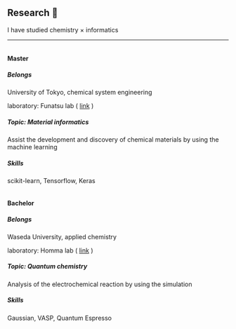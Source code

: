 ## Research 🔎

I have studied chemistry × informatics

<hr />

<div class="grid grid-hc">
  <div class="column column-hc">
    <h4>Master</h4>
    <div class="card">
      <div class="card-content">
        <h5>Belongs</h5>
        <p>University of Tokyo, chemical system engineering</p>
        <p>laboratory: Funatsu lab (
          <a href="http://funatsu.t.u-tokyo.ac.jp/en/home/" target="_blank">link</a>
          )
        </p>
      </div>
      <div class="card-content">
        <h5>Topic: Material informatics</h5>
        <p> Assist the development and discovery of chemical materials by using the machine learning</p>
      </div>
      <div class="card-content">
        <h5>Skills</h5>
        <p>scikit-learn, Tensorflow, Keras</p>
      </div>
    </div>
  </div>
  <div class="column column-hc">
    <h4>Bachelor</h4>
    <div class="card">
      <div class="card-content">
        <h5>Belongs</h5>
        <p>Waseda University, applied chemistry </p>
        <p>laboratory: Homma lab (
          <a href="http://www.sc.appchem.waseda.ac.jp/en/" target="_blank">link</a>
          )
        </p>
      </div>
      <div class="card-content">
        <h5>Topic: Quantum chemistry</h5>
        <p>Analysis of the electrochemical reaction by using the simulation</p>
      </div>
      <div class="card-content">
        <h5>Skills</h5>
        <p>Gaussian, VASP, Quantum Espresso</p>
      </div>
    </div>
  </div>
</div>
